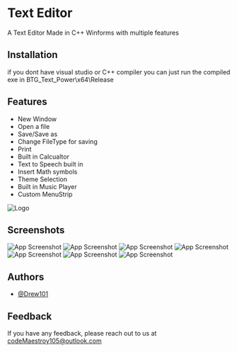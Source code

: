
# Text Editor

A Text Editor Made in C++ Winforms with multiple features


## Installation

if you dont have visual studio or C++ compiler you can just run the compiled exe in BTG_Text_Power\x64\Release

    
## Features

- New Window
- Open a file
- Save/Save as
- Change FileType for saving
- Print
- Built in Calcualtor
- Text to Speech built in
- Insert Math symbols
- Theme Selection
- Built in Music Player
- Custom MenuStrip


![Logo](https://cdn.discordapp.com/attachments/1074754322585366671/1200459813906296872/text-editor_2-2.png)


## Screenshots

![App Screenshot](https://cdn.discordapp.com/attachments/1074754322585366671/1200459305250459739/image.png)
![App Screenshot](https://cdn.discordapp.com/attachments/1074754322585366671/1200462239233232926/image.png)
![App Screenshot](https://cdn.discordapp.com/attachments/1074754322585366671/1200462491122159707/image.png)
![App Screenshot](https://cdn.discordapp.com/attachments/1074754322585366671/1200462637675315320/image.png)
![App Screenshot](https://cdn.discordapp.com/attachments/1074754322585366671/1200462863291138078/image.png)
![App Screenshot](https://cdn.discordapp.com/attachments/1074754322585366671/1200463087933870190/image.png)
![App Screenshot](https://cdn.discordapp.com/attachments/1074754322585366671/1200464972354953318/image.png)



## Authors

- [@Drew101](https://github.com/JustinDrew101)


## Feedback

If you have any feedback, please reach out to us at codeMaestroy105@outlook.com

